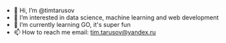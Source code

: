 - 👋 Hi, I’m @timtarusov
- 👀 I’m interested in data science, machine learning and web development
- 🌱 I’m currently learning GO, it's super fun
- 📫 How to reach me email: tim.tarusov@yandex.ru

<!---
timtarusov/timtarusov is a ✨ special ✨ repository because its `README.md` (this file) appears on your GitHub profile.
You can click the Preview link to take a look at your changes.
--->
